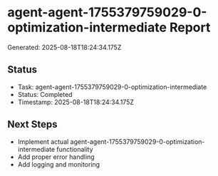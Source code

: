 # agent-agent-1755379759029-0-optimization-intermediate Report

Generated: 2025-08-18T18:24:34.175Z

## Status
- Task: agent-agent-1755379759029-0-optimization-intermediate
- Status: Completed
- Timestamp: 2025-08-18T18:24:34.175Z

## Next Steps
- Implement actual agent-agent-1755379759029-0-optimization-intermediate functionality
- Add proper error handling
- Add logging and monitoring
